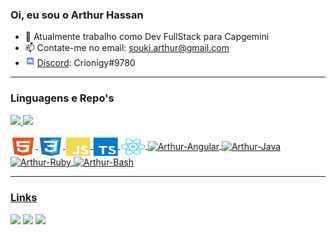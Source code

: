 ### Oi, eu sou o Arthur Hassan

- 🔭 Atualmente trabalho como Dev FullStack para Capgemini
- 📫 Contate-me no email: souki.arthur@gmail.com
- <a><img height="15" src="https://raw.githubusercontent.com/github/explore/80688e429a7d4ef2fca1e82350fe8e3517d3494d/topics/discord/discord.png"> [Discord](https://discord.com/): Crionigy#9780 </a>

---- 
### Linguagens e Repo's

<div>
  <a href="https://github.com/Crionigy">
  <img height="180em" src="https://github-readme-stats.vercel.app/api?username=Crionigy&show_icons=true&theme=dracula&include_all_commits=true&count_private=true"/>
  <img height="180em" src="https://github-readme-stats.vercel.app/api/top-langs/?username=Crionigy&layout=compact&langs_count=7&theme=dracula"/>
</div>
<div style="display: inline_block"><br>
  <img align="center" alt="Arthur-HTML" height="30" width="40" src="https://raw.githubusercontent.com/devicons/devicon/master/icons/html5/html5-original.svg">
  <img align="center" alt="Arthur-CSS" height="30" width="40" src="https://raw.githubusercontent.com/devicons/devicon/master/icons/css3/css3-original.svg">
  <img align="center" alt="Arthur-Js" height="30" width="40" src="https://raw.githubusercontent.com/devicons/devicon/master/icons/javascript/javascript-plain.svg">
  <img align="center" alt="Arthur-Ts" height="30" width="40" src="https://raw.githubusercontent.com/devicons/devicon/master/icons/typescript/typescript-plain.svg">
  <img align="center" alt="Arthur-React" height="30" width="40" src="https://raw.githubusercontent.com/devicons/devicon/master/icons/react/react-original.svg">
  <img align="center" alt="Arthur-Angular" height="30" width="40" src="https://cdn.svgporn.com/logos/angular-icon.svg">
  <img align="center" alt="Arthur-Java" height="30" width="40" src="https://cdn.svgporn.com/logos/java.svg">
  <img align="center" alt="Arthur-Ruby" height="30" width="40" src="https://cdn.svgporn.com/logos/ruby.svg">
  <img align="center" alt="Arthur-Bash" height="30" width="40" src="https://raw.githubusercontent.com/jmnote/z-icons/master/svg/bash.svg">
</div>

  ----
  ### Links
  <a href="https://instagram.com/rafaballerini" target="_blank"><img src="https://img.shields.io/badge/-Instagram-%23E4405F?style=for-the-badge&logo=instagram&logoColor=white" target="_blank"></a>
   <a href="https://www.linkedin.com/in/arthur-hassan-souki-8357a5142" target="_blank"><img src="https://img.shields.io/badge/-LinkedIn-%230077B5?style=for-the-badge&logo=linkedin&logoColor=white" target="_blank"></a>
  <a href = "mailto:souki.arthur@gmail.com"><img src="https://img.shields.io/badge/-Gmail-%23333?style=for-the-badge&logo=gmail&logoColor=white" target="_blank"></a>
 
